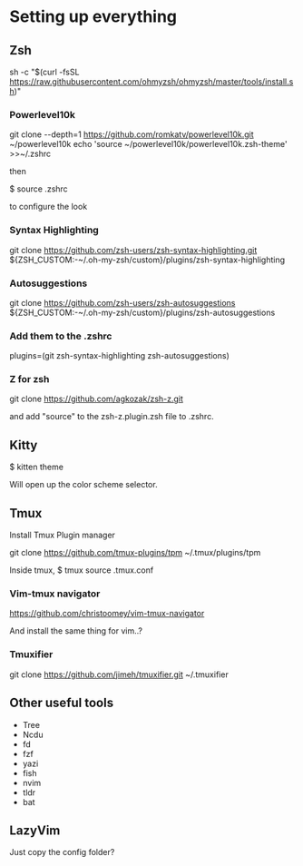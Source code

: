 # Setting up everything

## Zsh

sh -c "$(curl -fsSL https://raw.githubusercontent.com/ohmyzsh/ohmyzsh/master/tools/install.sh)"

### Powerlevel10k

git clone --depth=1 https://github.com/romkatv/powerlevel10k.git ~/powerlevel10k
echo 'source ~/powerlevel10k/powerlevel10k.zsh-theme' >>~/.zshrc

then

$ source .zshrc

to configure the look

### Syntax Highlighting

git clone https://github.com/zsh-users/zsh-syntax-highlighting.git ${ZSH_CUSTOM:-~/.oh-my-zsh/custom}/plugins/zsh-syntax-highlighting

### Autosuggestions

git clone https://github.com/zsh-users/zsh-autosuggestions ${ZSH_CUSTOM:-~/.oh-my-zsh/custom}/plugins/zsh-autosuggestions

### Add them to the .zshrc

plugins=(git zsh-syntax-highlighting zsh-autosuggestions)

### Z for zsh

git clone https://github.com/agkozak/zsh-z.git

and add "source" to the zsh-z.plugin.zsh file to .zshrc.

## Kitty

$ kitten theme

Will open up the color scheme selector.

## Tmux

Install Tmux Plugin manager

git clone https://github.com/tmux-plugins/tpm ~/.tmux/plugins/tpm

Inside tmux,
$ tmux source .tmux.conf

### Vim-tmux navigator

https://github.com/christoomey/vim-tmux-navigator

And install the same thing for vim..?

### Tmuxifier

git clone https://github.com/jimeh/tmuxifier.git ~/.tmuxifier

## Other useful tools

* Tree
* Ncdu
* fd
* fzf
* yazi
* fish
* nvim
* tldr
* bat

## LazyVim

Just copy the config folder?
